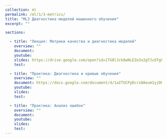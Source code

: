 ```yaml
---
collection: ml
permalink: /ml/1/3-metrics/
title: "ML3 Диагностика моделей машинного обучения"
excerpt: ""

sections:

  - title: "Лекция: Метрики качества и диагностика моделей" 
    overview: ""
    document:
    youtube:
    slides: https://drive.google.com/open?id=1TG8lJck8wNLEZe3x2gTJu5TgFvBHTzpec3M026f1uHQ
    test:

  - title: "Практика: Диагностика и кривые обучения" 
    overview: ""
    document: https://docs.google.com/document/d/1aITUCPyDcrx8Aeum1yjDK7vaOOQMtA4kk5yLqeXZQr4/edit?usp=sharing
    youtube:
    slides:
    test:

  - title: "Практика: Анализ ошибок" 
    overview: ""
    document: 
    youtube:
    slides:
    test:
---
```

